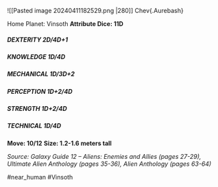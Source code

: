 ![[Pasted image 20240411182529.png |280]]
Chev{.Aurebash}

Home Planet: Vinsoth
**Attribute Dice: 11D**
##### DEXTERITY 2D/4D+1
##### KNOWLEDGE 1D/4D
##### MECHANICAL 1D/3D+2
##### PERCEPTION 1D+2/4D
##### STRENGTH 1D+2/4D
##### TECHNICAL 1D/4D
**Move: 10/12**
**Size: 1.2-1.6 meters tall**

*Source: Galaxy Guide 12 – Aliens: Enemies and Allies (pages 27-29), Ultimate Alien Anthology (pages 35-36), Alien Anthology (pages 63-64)*

#near_human 
#Vinsoth 